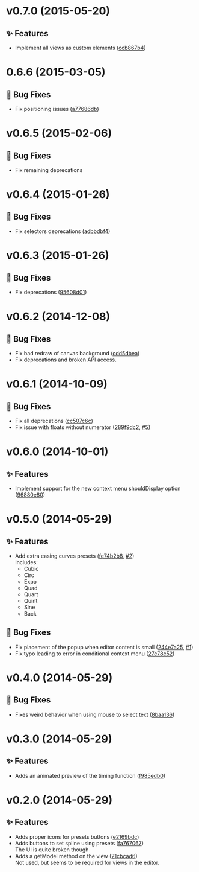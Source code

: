 <a name="v0.7.0"></a>
# v0.7.0 (2015-05-20)

## :sparkles: Features

- Implement all views as custom elements ([ccb867b4](https://github.com/abe33/atom-bezier-curve-editor/commit/ccb867b4041793d7a489ddd47e34d65665f07846))

<a name="0.6.6"></a>
# 0.6.6 (2015-03-05)

## :bug: Bug Fixes

- Fix positioning issues ([a77686db](https://github.com/abe33/atom-bezier-curve-editor/commit/a77686db867aaee800667584c7703425f109e3b2))

<a name="v0.6.5"></a>
# v0.6.5 (2015-02-06)

## :bug: Bug Fixes

- Fix remaining deprecations

<a name="v0.6.4"></a>
# v0.6.4 (2015-01-26)

## :bug: Bug Fixes

- Fix selectors deprecations ([adbbdbf4](https://github.com/abe33/atom-bezier-curve-editor/commit/adbbdbf4bd65c6a7744a1e17f23933e34eb4db5c))


<a name="v0.6.3"></a>
# v0.6.3 (2015-01-26)

## :bug: Bug Fixes

- Fix deprecations ([95608d01](https://github.com/abe33/atom-bezier-curve-editor/commit/95608d01008bed4038bca17440954482a91e0168))


<a name="v0.6.2"></a>
# v0.6.2 (2014-12-08)

## :bug: Bug Fixes

- Fix bad redraw of canvas background ([cdd5dbea](https://github.com/abe33/atom-bezier-curve-editor/commit/cdd5dbeae9e7fda02afbd4f3d35b9b2863332ebe))
- Fix deprecations and broken API access.

<a name="v0.6.1"></a>
# v0.6.1 (2014-10-09)

## :bug: Bug Fixes

- Fix all deprecations ([cc507c6c](https://github.com/abe33/atom-bezier-curve-editor/commit/cc507c6c26c6639eac7068f09d9dc8d2e91abae9))
- Fix issue with floats without numerator ([289f9dc2](https://github.com/abe33/atom-bezier-curve-editor/commit/289f9dc2ec1f639cf9cb013f21374397f443d1d1), [#5](https://github.com/abe33/atom-bezier-curve-editor/issues/5))

<a name="v0.6.0"></a>
# v0.6.0 (2014-10-01)

## :sparkles: Features

- Implement support for the new context menu shouldDisplay option ([96880e80](https://github.com/abe33/atom-bezier-curve-editor/commit/96880e802fc374db892abcf3b05d6d614905701d))

<a name="v0.5.0"></a>
# v0.5.0 (2014-05-29)

## :sparkles: Features

- Add extra easing curves presets ([fe74b2b8](https://github.com/abe33/atom-bezier-curve-editor/commit/fe74b2b852baaa9aa18d7606cba85863367bf1f2),  [#2](https://github.com/abe33/atom-bezier-curve-editor/issues/2))
  <br>Includes:
  - Cubic
  - Circ
  - Expo
  - Quad
  - Quart
  - Quint
  - Sine
  - Back

## :bug: Bug Fixes

- Fix placement of the popup when editor content is small ([244e7a25](https://github.com/abe33/atom-bezier-curve-editor/commit/244e7a256f5cfce45ace3fcf3d20a1b47869df4d), [#1](https://github.com/abe33/atom-bezier-curve-editor/issues/1))
- Fix typo leading to error in conditional context menu ([27c78c52](https://github.com/abe33/atom-bezier-curve-editor/commit/27c78c524daad005dc2f0666ed45848f139ff9ed))

<a name="v0.4.0"></a>
# v0.4.0 (2014-05-29)

## :bug: Bug Fixes

- Fixes weird behavior when using mouse to select text ([8baa136](https://github.com/abe33/atom-bezier-curve-editor/commit/8baa136cb134f05a129b209fc19aae2f2785c9ff))

<a name="v0.3.0"></a>
# v0.3.0 (2014-05-29)

## :sparkles: Features

- Adds an animated preview of the timing function ([f985edb0](https://github.com/abe33/atom-bezier-curve-editor/commit/f985edb060d743fad1faad88c3489b89036911fc))


<a name="v0.2.0"></a>
# v0.2.0 (2014-05-29)

## :sparkles: Features

- Adds proper icons for presets buttons ([e2169bdc](https://github.com/abe33/atom-bezier-curve-editor/commit/e2169bdcb1fcbe513a8c446f71788e6c5143e63b))
- Adds buttons to set spline using presets ([fa767067](https://github.com/abe33/atom-bezier-curve-editor/commit/fa7670674da77c9f76c385acc68b04ae9276b309))
  <br>The UI is quite broken though
- Adds a getModel method on the view ([21cbcad6](https://github.com/abe33/atom-bezier-curve-editor/commit/21cbcad6ff9f61ebc5796d37c40bd37e9d50cfef))
  <br>Not used, but seems to be required for views in the editor.
